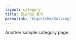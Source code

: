```yaml
---
layout: category
title: 알고리즘 풀이
permalink: "Algorithm/Solving"
---
```


Another sample category page.
